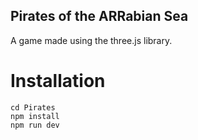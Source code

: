 ## Pirates of the ARRabian Sea
A game made using the three.js library.

# Installation
```
cd Pirates
npm install
npm run dev
```
